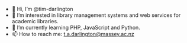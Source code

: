 - 👋 Hi, I’m @tim-darlington
- 👀 I’m interested in library management systems and web services for academic libraries.
- 🌱 I’m currently learning PHP, JavaScript and Python.
- 📫 How to reach me: t.a.darlington@massey.ac.nz

<!---
tim-darlington/tim-darlington is a ✨ special ✨ repository because its `README.md` (this file) appears on your GitHub profile.
You can click the Preview link to take a look at your changes.
--->
